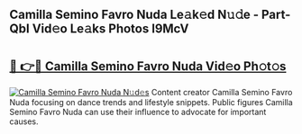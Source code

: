 ## Camilla Semino Favro Nuda Le𝚊k𝚎d N𝚞𝚍e - Part-QbI Vid𝚎o Le𝚊ks Photos l9McV

# <h2><a href="http://fbdw49.evod.top/?m=Camilla+Semino+Favro+Nuda">🔗 👉🔴 Camilla Semino Favro Nuda Vid𝚎o Ph𝚘t𝚘s</a></h2>

[![Camilla Semino Favro Nuda N𝚞d𝚎s](https://i.imgur.com/8V9OHl7.gif)](http://fbdw49.evod.top/?m=Camilla+Semino+Favro+Nuda)
Content creator Camilla Semino Favro Nuda focusing on dance trends and lifestyle snippets. Public figures Camilla Semino Favro Nuda can use their influence to advocate for important causes. 
